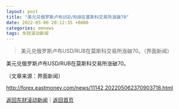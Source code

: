 ```yaml
---
layout: post
title: "美元兑俄罗斯卢布USD/RUB在莫斯科交易所涨破70"
date: 2022-05-06 20:12:35 +0800
categories: emnews
tags: 东财滚动新闻
---
```

> 美元兑俄罗斯卢布USD/RUB在莫斯科交易所涨破70。（界面新闻）

<p>美元兑俄罗斯卢布USD/RUB在莫斯科交易所涨破70。</p><p class="em_media">（文章来源：界面新闻）</p>

<http://forex.eastmoney.com/news/11142,202205062370903718.html>

[返回东财滚动新闻](//finews.withounder.com/emnews/)｜[返回首页](//finews.withounder.com/)